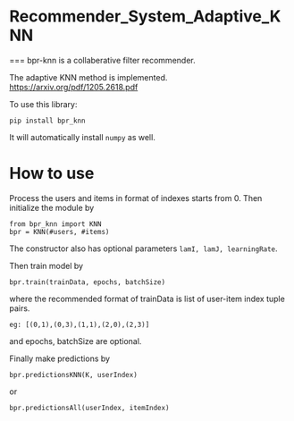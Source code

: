 # Recommender_System_Adaptive_KNN

===
bpr-knn is a collaberative filter recommender.

The adaptive KNN method is implemented. https://arxiv.org/pdf/1205.2618.pdf

To use this library:

    pip install bpr_knn

It will automatically install ``numpy`` as well.


How to use
===

Process the users and items in format of indexes starts from 0. 
Then initialize the module by

    from bpr_knn import KNN
    bpr = KNN(#users, #items)

The constructor also has optional parameters ``lamI, lamJ, learningRate``.

Then train model by

	bpr.train(trainData, epochs, batchSize)

where the recommended format of trainData is list of user-item index tuple pairs.
 
    eg: [(0,1),(0,3),(1,1),(2,0),(2,3)] 

and epochs, batchSize are optional.

Finally make predictions by

    bpr.predictionsKNN(K, userIndex)

or

	bpr.predictionsAll(userIndex, itemIndex)